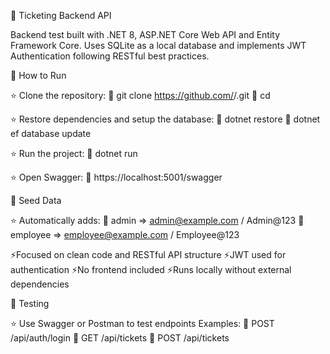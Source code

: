 🚀 Ticketing Backend API

Backend test built with .NET 8, ASP.NET Core Web API and Entity Framework Core.
Uses SQLite as a local database and implements JWT Authentication following RESTful best practices.

🚀 How to Run

⭐ Clone the repository:
💠 git clone https://github.com/<your-username>/<repo-name>.git
💠 cd <repo-name>

⭐ Restore dependencies and setup the database:
💠 dotnet restore
💠 dotnet ef database update

⭐ Run the project:
💠 dotnet run

⭐ Open Swagger:
💠 https://localhost:5001/swagger


🚀 Seed Data

⭐ Automatically adds:
💠 admin => admin@example.com / Admin@123
💠 employee => employee@example.com / Employee@123


⚡Focused on clean code and RESTful API structure
⚡JWT used for authentication
⚡No frontend included
⚡Runs locally without external dependencies


🚀 Testing

⭐ Use Swagger or Postman to test endpoints
Examples:
💠 POST /api/auth/login
💠 GET /api/tickets
💠 POST /api/tickets
